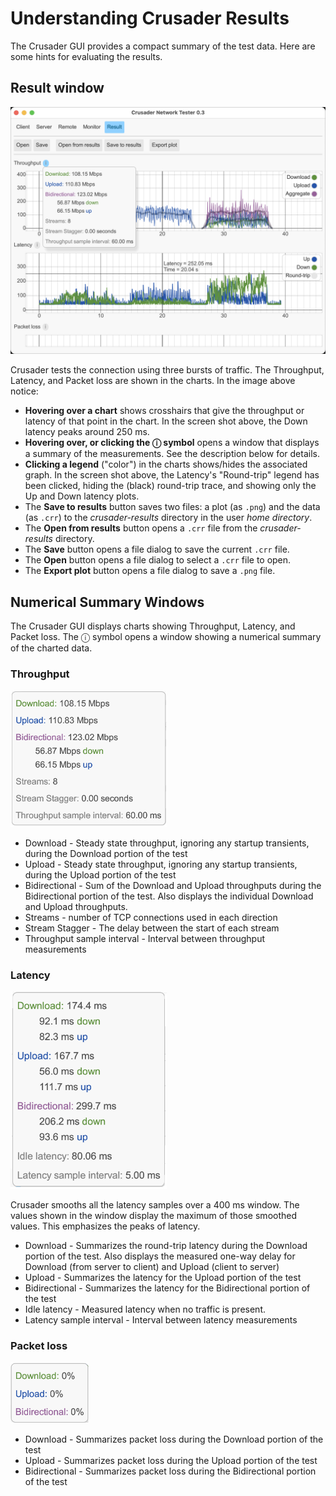 # Understanding Crusader Results

The Crusader GUI provides a compact summary of the test data.
Here are some hints for evaluating the results.

## Result window

![Result with statistics](../media/Crusader-Result-with-stats.png)

Crusader tests the connection using three bursts of traffic.
The Throughput, Latency, and Packet loss are shown in the charts.
In the image above notice:

* **Hovering over a chart** shows crosshairs that give the throughput
  or latency of that point in the chart.
  In the screen shot above, the Down latency
  peaks around 250 ms.
* **Hovering over, or clicking the ⓘ symbol** opens a window that displays
  a summary of the measurements.
  See the description below for details.
* **Clicking a legend** ("color") in the charts shows/hides
  the associated graph.
  In the screen shot above, the Latency's "Round-trip" legend has been clicked,
  hiding the (black) round-trip trace,
  and showing only the Up and Down latency plots.
* The **Save to results** button saves two files: a plot (as `.png`)
  and the data (as `.crr`) to the _crusader-results_ directory
  in the user _home directory_.
* The **Open from results** button opens a `.crr` file
  from the _crusader-results_ directory.
* The **Save** button opens a file dialog to save the current `.crr` file.
* The **Open** button opens a file dialog to select a `.crr` file to open.
* The **Export plot** button opens a file dialog to save a `.png` file.

## Numerical Summary Windows

The Crusader GUI displays charts showing Throughput, Latency,
and Packet loss.
The ⓘ symbol opens a window showing a numerical summary of the charted data.

### Throughput

<img src="../media/Crusader-Throughput.png" alt="description" width="250" />

* Download - Steady state throughput, ignoring any startup transients,
  during the Download portion of the test
* Upload - Steady state throughput, ignoring any startup transients,
  during the Upload portion of the test
* Bidirectional - Sum of the Download and Upload throughputs
  during the Bidirectional portion of the test.
  Also displays the individual Download and Upload throughputs.
* Streams - number of TCP connections used in each direction
* Stream Stagger - The delay between the start of each stream
* Throughput sample interval - Interval between throughput measurements

### Latency

<img src="../media/Crusader-Latency.png" alt="description" width="250" />

Crusader smooths all the latency samples over a 400 ms window.
The values shown in the window display the maximum of those smoothed values.
This emphasizes the peaks of latency.

* Download - Summarizes the round-trip latency during the
  Download portion of the test.
  Also displays the measured one-way delay for Download (from server to client)
  and Upload (client to server)
* Upload - Summarizes the latency for the Upload portion of the test
* Bidirectional - Summarizes the latency for the Bidirectional portion of the test
* Idle latency - Measured latency when no traffic is present.
* Latency sample interval - Interval between latency measurements

### Packet loss

<img src="../media/Crusader-Loss.png" alt="description" width="125" />

* Download - Summarizes packet loss during the Download portion of the test
* Upload - Summarizes packet loss during the Upload portion of the test
* Bidirectional - Summarizes packet loss during the Bidirectional
  portion of the test
